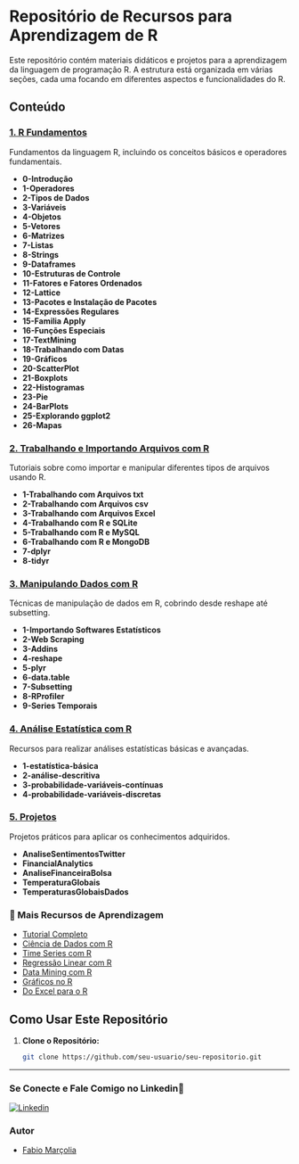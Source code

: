 # Repositório de Recursos para Aprendizagem de R

Este repositório contém materiais didáticos e projetos para a aprendizagem da linguagem de programação R. A estrutura está organizada em várias seções, cada uma focando em diferentes aspectos e funcionalidades do R.

## Conteúdo

### [1. R Fundamentos](./1-R-Fundamentos/)
Fundamentos da linguagem R, incluindo os conceitos básicos e operadores fundamentais.
- **0-Introdução**
- **1-Operadores**
- **2-Tipos de Dados**
- **3-Variáveis**
- **4-Objetos**
- **5-Vetores**
- **6-Matrizes**
- **7-Listas**
- **8-Strings**
- **9-Dataframes**
- **10-Estruturas de Controle**
- **11-Fatores e Fatores Ordenados**
- **12-Lattice**
- **13-Pacotes e Instalação de Pacotes**
- **14-Expressões Regulares**
- **15-Familia Apply**
- **16-Funções Especiais**
- **17-TextMining**
- **18-Trabalhando com Datas**
- **19-Gráficos**
- **20-ScatterPlot**
- **21-Boxplots**
- **22-Histogramas**
- **23-Pie**
- **24-BarPlots**
- **25-Explorando ggplot2**
- **26-Mapas**

### [2. Trabalhando e Importando Arquivos com R](./2-trabalhando-importando-arquivos-com-r)
Tutoriais sobre como importar e manipular diferentes tipos de arquivos usando R.
- **1-Trabalhando com Arquivos txt**
- **2-Trabalhando com Arquivos csv**
- **3-Trabalhando com Arquivos Excel**
- **4-Trabalhando com R e SQLite**
- **5-Trabalhando com R e MySQL**
- **6-Trabalhando com R e MongoDB**
- **7-dplyr**
- **8-tidyr**

### [3. Manipulando Dados com R](./3-manipulando-dados-com-r/)
Técnicas de manipulação de dados em R, cobrindo desde reshape até subsetting.
- **1-Importando Softwares Estatísticos**
- **2-Web Scraping**
- **3-Addins**
- **4-reshape**
- **5-plyr**
- **6-data.table**
- **7-Subsetting**
- **8-RProfiler**
- **9-Series Temporais**

### [4. Análise Estatística com R](./4-analise-estatistica-com-r)
Recursos para realizar análises estatísticas básicas e avançadas.
- **1-estatística-básica**
- **2-análise-descritiva**
- **3-probabilidade-variáveis-contínuas**
- **4-probabilidade-variáveis-discretas**

### [5. Projetos](./5-projetos)
Projetos práticos para aplicar os conhecimentos adquiridos.
- **AnaliseSentimentosTwitter**
- **FinancialAnalytics**
- **AnaliseFinanceiraBolsa**
- **TemperaturaGlobais**
- **TemperaturasGlobaisDados**

### 🎁 Mais Recursos de Aprendizagem

- [Tutorial Completo](https://www.tutorialspoint.com/r/index.htm)
- [Ciência de Dados com R](https://cdr.ibpad.com.br/introducao.html)
- [Time Series com R](http://r-statistics.co/Time-Series-Analysis-With-R.html)
- [Regressão Linear com R](http://r-statistics.co/Linear-Regression.html)
- [Data Mining com R](http://www.rdatamining.com/home)
- [Gráficos no R](https://www.datamentor.io/r-programming/bar-plot)
- [Do Excel para o R](https://www.business-science.io/business/2019/02/20/excel-to-r-part-1.html)

  

## Como Usar Este Repositório

1. **Clone o Repositório:** 
   ```bash
   git clone https://github.com/seu-usuario/seu-repositorio.git

---

### Se Conecte e Fale Comigo no Linkedin🤝

[![Linkedin](https://img.shields.io/badge/linkedin-0A66C2?style=for-the-badge&logo=linkedin&logoColor=black)](https://www.linkedin.com/in/fabiomarcolia/)


### Autor

- [Fabio Marçolia](https://github.com/fabiomarcolia)
